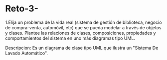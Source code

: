 # Reto-3-
1.Elija un problema de la vida real (sistema de gestión de biblioteca, negocio de compra-venta, automóvil, etc) que se pueda modelar a través de objetos y clases. Plantee las relaciones de clases, composiciones, propiedades y comportamientos del sistema en uno más diagramas tipo UML.

Descripcion: Es un diagrama de clase tipo UML que ilustra un "Sistema De Lavado Automático".  
